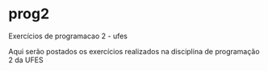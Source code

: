 # prog2
Exercícios de programacao 2 - ufes

Aqui serão postados os exercícios realizados na disciplina de programação 2 da UFES
